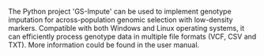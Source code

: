 The Python project 'GS-Impute' can be used to implement genotype imputation for across-population genomic selection with low-density markers. Compatible with both Windows and Linux operating systems, it can efficiently process genotype data in multiple file formats (VCF, CSV and TXT). More information could be found in the user manual.
